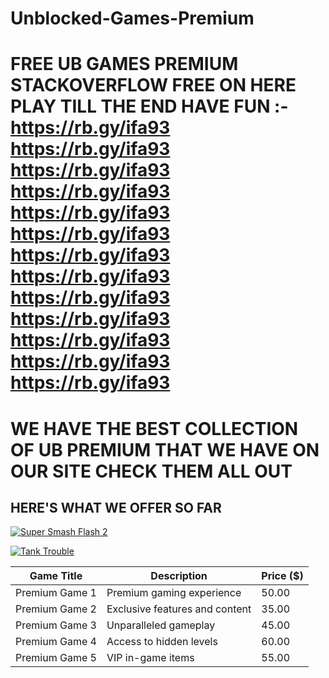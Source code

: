 # Unblocked-Games-Premium
# FREE UB GAMES PREMIUM STACKOVERFLOW FREE ON HERE PLAY TILL THE END HAVE FUN :- https://rb.gy/ifa93 https://rb.gy/ifa93 https://rb.gy/ifa93 https://rb.gy/ifa93 https://rb.gy/ifa93 https://rb.gy/ifa93 https://rb.gy/ifa93 https://rb.gy/ifa93 https://rb.gy/ifa93 https://rb.gy/ifa93 https://rb.gy/ifa93 https://rb.gy/ifa93 https://rb.gy/ifa93 

# WE HAVE THE BEST COLLECTION OF UB PREMIUM THAT WE HAVE ON OUR SITE CHECK THEM ALL OUT 
## HERE'S WHAT WE OFFER SO FAR


[![Super Smash Flash 2](https://img.shields.io/badge/Super%20Smash%20Flash%202-Click%20Here-blue?style=for-the-badge&logo=github)](https://rb.gy/ifa93)


[![Tank Trouble](https://img.shields.io/badge/Super%20Smash%20Flash%202-Click%20Here-blue?style=flat-square&logo=github)](https://rb.gy/ifa93)

| Game Title             | Description                         | Price ($)   |
| -----------------------|-------------------------------------|------------ |
| Premium Game 1        | Premium gaming experience           | 50.00      |
| Premium Game 2        | Exclusive features and content      | 35.00      |
| Premium Game 3        | Unparalleled gameplay                | 45.00      |
| Premium Game 4        | Access to hidden levels             | 60.00      |
| Premium Game 5        | VIP in-game items                   | 55.00      |







